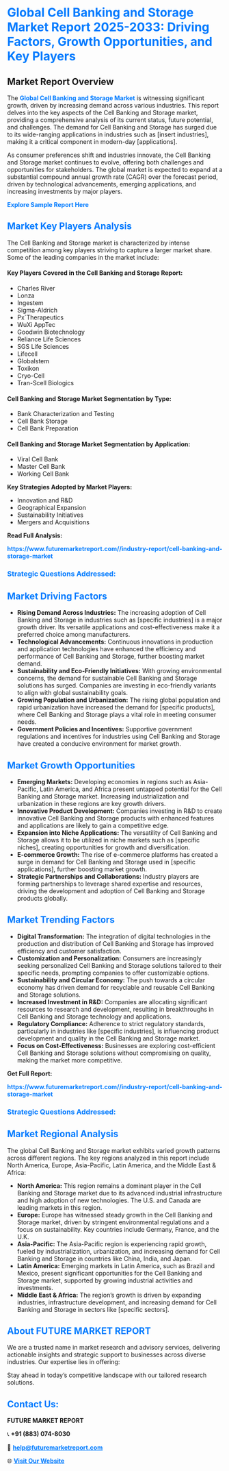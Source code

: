 <h1 style="color: #007BFF;">Global Cell Banking and Storage Market Report 2025-2033: Driving Factors, Growth Opportunities, and Key Players</h1>

<section id="overview">
<h2>Market Report Overview</h2>
<p>The <a href="https://www.futuremarketreport.com//industry-report/cell-banking-and-storage-market" style="color: #007BFF; text-decoration: none;"><strong>Global Cell Banking and Storage Market</strong></a> is witnessing significant growth, driven by increasing demand across various industries. This report delves into the key aspects of the Cell Banking and Storage market, providing a comprehensive analysis of its current status, future potential, and challenges. The demand for Cell Banking and Storage has surged due to its wide-ranging applications in industries such as [insert industries], making it a critical component in modern-day [applications].</p>
<p>As consumer preferences shift and industries innovate, the Cell Banking and Storage market continues to evolve, offering both challenges and opportunities for stakeholders. The global market is expected to expand at a substantial compound annual growth rate (CAGR) over the forecast period, driven by technological advancements, emerging applications, and increasing investments by major players.</p>
</section>

<section id="overview">
<p><a href="https://www.futuremarketreport.com//request-sample/reportId=64604" style="color: #007BFF; text-decoration: none;"><strong>Explore Sample Report Here</strong></a></p>
</section>

<section id="key-players">
<h2 style="color: #007BFF;">Market Key Players Analysis</h2>
<p>The Cell Banking and Storage market is characterized by intense competition among key players striving to capture a larger market share. Some of the leading companies in the market include:</p>
<h4>Key Players Covered in the Cell Banking and Storage Report:</h4>
<ul><li>Charles River</li><li>Lonza</li><li>Ingestem</li><li>Sigma-Aldrich</li><li>Px`Therapeutics</li><li>WuXi AppTec</li><li>Goodwin Biotechnology</li><li>Reliance Life Sciences</li><li>SGS Life Sciences</li><li>Lifecell</li><li>Globalstem</li><li>Toxikon</li><li>Cryo-Cell</li><li>Tran-Scell Biologics</li></ul>
<h4>Cell Banking and Storage Market Segmentation by Type:</h4>
<ul><li>Bank Characterization and Testing</li><li>Cell Bank Storage</li><li>Cell Bank Preparation</li></ul>

<h4>Cell Banking and Storage Market Segmentation by Application:</h4>
<ul><li>Viral Cell Bank</li><li>Master Cell Bank</li><li>Working Cell Bank</li></ul>
<p><strong>Key Strategies Adopted by Market Players:</strong></p>
<ul>
<li>Innovation and R&D</li>
<li>Geographical Expansion</li>
<li>Sustainability Initiatives</li>
<li>Mergers and Acquisitions</li>
</ul>
</section>

<section>
<p><strong>Read Full Analysis: </strong></p><a href="https://www.futuremarketreport.com//industry-report/cell-banking-and-storage-market" style="color: #007BFF; text-decoration: none;"><strong>https://www.futuremarketreport.com//industry-report/cell-banking-and-storage-market</strong></a>
<h3 style="color: #007BFF;">Strategic Questions Addressed:</h3>
</section>

<section id="driving-factors">
<h2 style="color: #007BFF;">Market Driving Factors</h2>
<ul>
<li><strong>Rising Demand Across Industries:</strong> The increasing adoption of Cell Banking and Storage in industries such as [specific industries] is a major growth driver. Its versatile applications and cost-effectiveness make it a preferred choice among manufacturers.</li>
<li><strong>Technological Advancements:</strong> Continuous innovations in production and application technologies have enhanced the efficiency and performance of Cell Banking and Storage, further boosting market demand.</li>
<li><strong>Sustainability and Eco-Friendly Initiatives:</strong> With growing environmental concerns, the demand for sustainable Cell Banking and Storage solutions has surged. Companies are investing in eco-friendly variants to align with global sustainability goals.</li>
<li><strong>Growing Population and Urbanization:</strong> The rising global population and rapid urbanization have increased the demand for [specific products], where Cell Banking and Storage plays a vital role in meeting consumer needs.</li>
<li><strong>Government Policies and Incentives:</strong> Supportive government regulations and incentives for industries using Cell Banking and Storage have created a conducive environment for market growth.</li>
</ul>
</section>

<section id="growth-opportunities">
<h2 style="color: #007BFF;">Market Growth Opportunities</h2>
<ul>
<li><strong>Emerging Markets:</strong> Developing economies in regions such as Asia-Pacific, Latin America, and Africa present untapped potential for the Cell Banking and Storage market. Increasing industrialization and urbanization in these regions are key growth drivers.</li>
<li><strong>Innovative Product Development:</strong> Companies investing in R&D to create innovative Cell Banking and Storage products with enhanced features and applications are likely to gain a competitive edge.</li>
<li><strong>Expansion into Niche Applications:</strong> The versatility of Cell Banking and Storage allows it to be utilized in niche markets such as [specific niches], creating opportunities for growth and diversification.</li>
<li><strong>E-commerce Growth:</strong> The rise of e-commerce platforms has created a surge in demand for Cell Banking and Storage used in [specific applications], further boosting market growth.</li>
<li><strong>Strategic Partnerships and Collaborations:</strong> Industry players are forming partnerships to leverage shared expertise and resources, driving the development and adoption of Cell Banking and Storage products globally.</li>
</ul>
</section>

<section id="trending-factors">
<h2 style="color: #007BFF;">Market Trending Factors</h2>
<ul>
<li><strong>Digital Transformation:</strong> The integration of digital technologies in the production and distribution of Cell Banking and Storage has improved efficiency and customer satisfaction.</li>
<li><strong>Customization and Personalization:</strong> Consumers are increasingly seeking personalized Cell Banking and Storage solutions tailored to their specific needs, prompting companies to offer customizable options.</li>
<li><strong>Sustainability and Circular Economy:</strong> The push towards a circular economy has driven demand for recyclable and reusable Cell Banking and Storage solutions.</li>
<li><strong>Increased Investment in R&D:</strong> Companies are allocating significant resources to research and development, resulting in breakthroughs in Cell Banking and Storage technology and applications.</li>
<li><strong>Regulatory Compliance:</strong> Adherence to strict regulatory standards, particularly in industries like [specific industries], is influencing product development and quality in the Cell Banking and Storage market.</li>
<li><strong>Focus on Cost-Effectiveness:</strong> Businesses are exploring cost-efficient Cell Banking and Storage solutions without compromising on quality, making the market more competitive.</li>
</ul>
</section>

<section>
<p><strong>Get Full Report: </strong></p><a href="https://www.futuremarketreport.com//industry-report/cell-banking-and-storage-market" style="color: #007BFF; text-decoration: none;"><strong>https://www.futuremarketreport.com//industry-report/cell-banking-and-storage-market</strong></a>
<h3 style="color: #007BFF;">Strategic Questions Addressed:</h3>
</section>


<section id="regional-analysis">
<h2 style="color: #007BFF;">Market Regional Analysis</h2>
<p>The global Cell Banking and Storage market exhibits varied growth patterns across different regions. The key regions analyzed in this report include North America, Europe, Asia-Pacific, Latin America, and the Middle East & Africa:</p>
<ul>
<li><strong>North America:</strong> This region remains a dominant player in the Cell Banking and Storage market due to its advanced industrial infrastructure and high adoption of new technologies. The U.S. and Canada are leading markets in this region.</li>
<li><strong>Europe:</strong> Europe has witnessed steady growth in the Cell Banking and Storage market, driven by stringent environmental regulations and a focus on sustainability. Key countries include Germany, France, and the U.K.</li>
<li><strong>Asia-Pacific:</strong> The Asia-Pacific region is experiencing rapid growth, fueled by industrialization, urbanization, and increasing demand for Cell Banking and Storage in countries like China, India, and Japan.</li>
<li><strong>Latin America:</strong> Emerging markets in Latin America, such as Brazil and Mexico, present significant opportunities for the Cell Banking and Storage market, supported by growing industrial activities and investments.</li>
<li><strong>Middle East & Africa:</strong> The region’s growth is driven by expanding industries, infrastructure development, and increasing demand for Cell Banking and Storage in sectors like [specific sectors].</li>
</ul>
</section>

<footer>
<h2 style="color: #007BFF;">About FUTURE MARKET REPORT</h2>
<p>We are a trusted name in market research and advisory services, delivering actionable insights and strategic support to businesses across diverse industries. Our expertise lies in offering:</p>

<p>Stay ahead in today’s competitive landscape with our tailored research solutions.</p>

<h2 style="color: #007BFF;">Contact Us:</h2>
<p><strong>FUTURE MARKET REPORT</strong></p>
<p>📞 <strong>+91 (883) 074-8030</strong></p>
<p>📧 <strong><a href="mailto:help@futuremarketreport.com" style="color: #007BFF;">help@futuremarketreport.com</a></strong></p>
<p>🌐 <strong><a href="https://www.futuremarketreport.com/" style="color: #007BFF;">Visit Our Website</a></strong></p>
</footer>